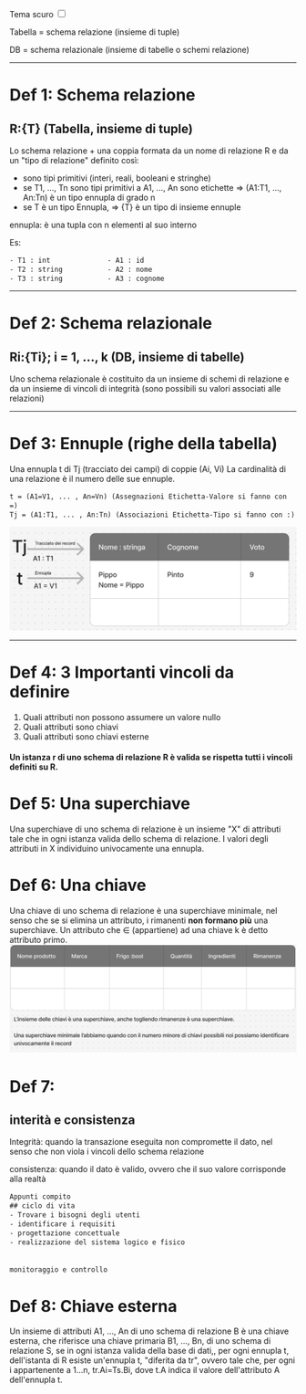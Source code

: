 <link rel="stylesheet" href="../style.css">

<label style="" for="tema-scuro">Tema scuro
    <input type="checkbox" id="tema-scuro"></input>
</label>

Tabella = schema relazione (insieme di tuple)

DB = schema relazionale (insieme di tabelle o schemi relazione)

---

# Def 1: Schema relazione

## R:{T} (Tabella, insieme di tuple)

Lo schema relazione + una coppia formata da un nome di relazione R e da un "tipo di relazione" definito così:

-   sono tipi primitivi (interi, reali, booleani e stringhe)
-   se T1, ..., Tn sono tipi primitivi a A1, ..., An sono etichette => (A1:T1, ..., An:Tn) è un tipo ennupla di grado n
-   se T è un tipo Ennupla, => {T} è un tipo di insieme ennuple

ennupla: è una tupla con n elementi al suo interno

Es:
```
- T1 : int              - A1 : id
- T2 : string           - A2 : nome
- T3 : string           - A3 : cognome
```

---

# Def 2: Schema relazionale

## Ri:{Ti}; i = 1, ..., k (DB, insieme di tabelle)

Uno schema relazionale è costituito da un insieme di schemi di relazione e da un insieme di vincoli di integrità (sono possibili su valori associati alle relazioni)

---

# Def 3: Ennuple (righe della tabella)

Una ennupla t di Tj (tracciato dei campi) di coppie (Ai, Vi)
La cardinalità di una relazione è il numero delle sue ennuple.

```
t = (A1=V1, ... , An=Vn) (Assegnazioni Etichetta-Valore si fanno con =)
Tj = (A1:T1, ... , An:Tn) (Associazioni Etichetta-Tipo si fanno con :)
```

![Ennuple](./immagini/Definizioni_ennuple.png)

---

# Def 4: 3 Importanti vincoli da definire

1. Quali attributi non possono assumere un valore nullo
2. Quali attributi sono chiavi
3. Quali attributi sono chiavi esterne

#### Un istanza r di uno schema di relazione R è valida se rispetta tutti i vincoli definiti su R.

# Def 5: Una superchiave

Una superchiave di uno schema di relazione è un insieme "X" di attributi tale che in ogni istanza valida dello schema di relazione.
I valori degli attributi in X individuino univocamente una ennupla.

# Def 6: Una chiave

Una chiave di uno schema di relazione è una superchiave minimale, nel senso che se si elimina un attributo, i rimanenti **non formano più** una superchiave.
Un attributo che ∈ (appartiene) ad una chiave k è detto attributo primo.
![superchiave](./immagini/Superchiave.png)

# Def 7:

## interità e consistenza

Integrità: quando la transazione eseguita non compromette il dato, nel senso che non viola i vincoli dello schema relazione

consistenza: quando il dato è valido, ovvero che il suo valore corrisponde alla realtà

```
Appunti compito
## ciclo di vita
- Trovare i bisogni degli utenti
- identificare i requisiti
- progettazione concettuale
- realizzazione del sistema logico e fisico


monitoraggio e controllo
```

# Def 8: Chiave esterna

Un insieme di attributi A1, ..., An di uno schema di relazione B è una chiave esterna, che riferisce una chiave primaria B1, ..., Bn, di uno schema di relazione S, se in ogni istanza valida della base di dati,, per ogni ennupla t, dell'istanta di R esiste un'ennupla t, "diferita da tr", ovvero tale che, per ogni i appartenente a 1...n, tr.Ai=Ts.Bi, dove t.A indica il valore dell'attributo A dell'ennupla t.
